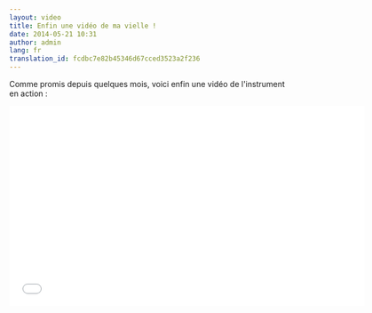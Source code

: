 ```yaml
---
layout: video
title: Enfin une vidéo de ma vielle !
date: 2014-05-21 10:31
author: admin
lang: fr
translation_id: fcdbc7e82b45346d67cced3523a2f236
---
```

Comme promis depuis quelques mois, voici enfin une vidéo de l'instrument en action :

<div class="flex-video">
	<iframe width="640" height="360" src="//www.youtube.com/embed/8Y1Cln9dFIg" frameborder="0" allowfullscreen></iframe>
</div>